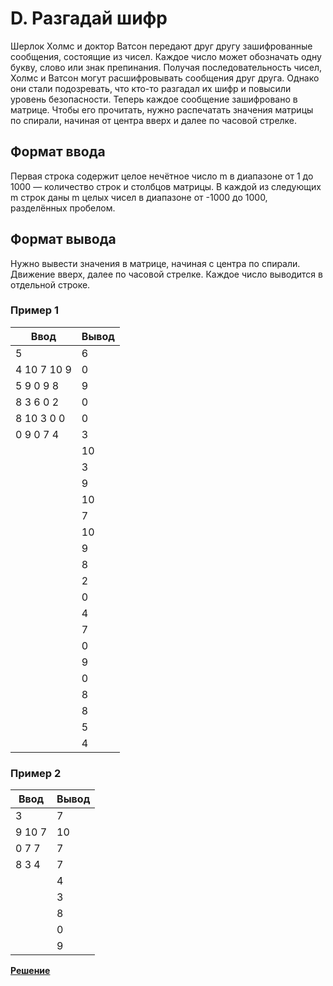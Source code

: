 # D. Разгадай шифр

Шерлок Холмс и доктор Ватсон передают друг другу зашифрованные сообщения, состоящие из чисел. Каждое число может обозначать одну букву, слово или знак препинания. Получая последовательность чисел, Холмс и Ватсон могут расшифровывать сообщения друг друга. Однако они стали подозревать, что кто-то разгадал их шифр и повысили уровень безопасности. Теперь каждое сообщение зашифровано в матрице. Чтобы его прочитать, нужно распечатать значения матрицы по спирали, начиная от центра вверх и далее по часовой стрелке.

## Формат ввода

Первая строка содержит целое нечётное число m в диапазоне от 1 до 1000 — количество строк и столбцов матрицы.
В каждой из следующих m строк даны m целых чисел в диапазоне от -1000 до 1000, разделённых пробелом.

## Формат вывода

Нужно вывести значения в матрице, начиная с центра по спирали. Движение вверх, далее по часовой стрелке. Каждое число выводится в отдельной строке.

### Пример 1

| Ввод | Вывод |
|---|---|
| 5 | 6 |
| 4 10 7 10 9 | 0 |
| 5 9 0 9 8 | 9 |
| 8 3 6 0 2 | 0 |
| 8 10 3 0 0 | 0 |
| 0 9 0 7 4 | 3 |
|   | 10 |
|   | 3 |
|   | 9 |
|   | 10 |
|   | 7 |
|   | 10 |
|   | 9 |
|   | 8 |
|   | 2 |
|   | 0 |
|   | 4 |
|   | 7 |
|   | 0 |
|   | 9 |
|   | 0 |
|   | 8 |
|   | 8 |
|   | 5 |
|   | 4 |

### Пример 2

| Ввод | Вывод |
|---|---|
| 3 | 7 |
| 9 10 7| 10 | 
| 0 7 7 | 7 |
| 8 3 4 | 7 |
|   | 4 |
|   | 3 |
|   | 8 |
|   | 0 |
|   | 9 |

[**Решение**]()